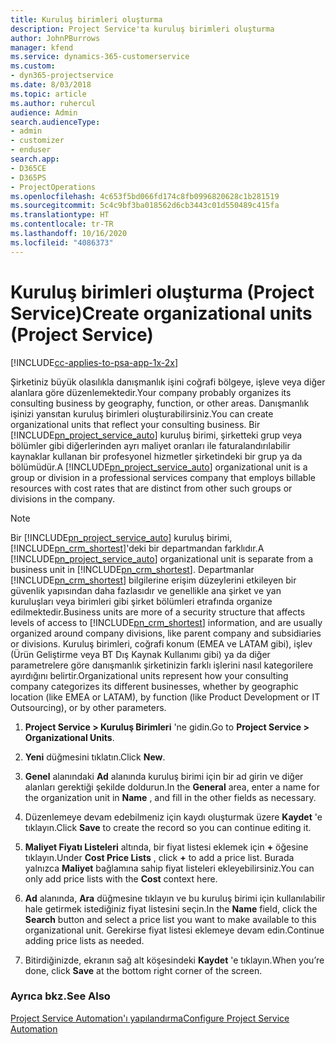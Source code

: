 ```yaml
---
title: Kuruluş birimleri oluşturma
description: Project Service'ta kuruluş birimleri oluşturma
author: JohnPBurrows
manager: kfend
ms.service: dynamics-365-customerservice
ms.custom:
- dyn365-projectservice
ms.date: 8/03/2018
ms.topic: article
ms.author: ruhercul
audience: Admin
search.audienceType:
- admin
- customizer
- enduser
search.app:
- D365CE
- D365PS
- ProjectOperations
ms.openlocfilehash: 4c653f5bd066fd174c8fb0996820628c1b281519
ms.sourcegitcommit: 5c4c9bf3ba018562d6cb3443c01d550489c415fa
ms.translationtype: HT
ms.contentlocale: tr-TR
ms.lasthandoff: 10/16/2020
ms.locfileid: "4086373"
---
```

# <a name="create-organizational-units-project-service"></a><span data-ttu-id="745d9-103">Kuruluş birimleri oluşturma (Project Service)</span><span class="sxs-lookup"><span data-stu-id="745d9-103">Create organizational units (Project Service)</span></span>

[!INCLUDE[cc-applies-to-psa-app-1x-2x](../includes/cc-applies-to-psa-app-1x-2x.md)]

<span data-ttu-id="745d9-104">Şirketiniz büyük olasılıkla danışmanlık işini coğrafi bölgeye, işleve veya diğer alanlara göre düzenlemektedir.</span><span class="sxs-lookup"><span data-stu-id="745d9-104">Your company probably organizes its consulting business by geography, function, or other areas.</span></span> <span data-ttu-id="745d9-105">Danışmanlık işinizi yansıtan kuruluş birimleri oluşturabilirsiniz.</span><span class="sxs-lookup"><span data-stu-id="745d9-105">You can create organizational units that reflect your consulting business.</span></span> <span data-ttu-id="745d9-106">Bir [!INCLUDE[pn_project_service_auto](../includes/pn-project-service-auto.md)] kuruluş birimi, şirketteki grup veya bölümler gibi diğerlerinden ayrı maliyet oranları ile faturalandırılabilir kaynaklar kullanan bir profesyonel hizmetler şirketindeki bir grup ya da bölümüdür.</span><span class="sxs-lookup"><span data-stu-id="745d9-106">A [!INCLUDE[pn_project_service_auto](../includes/pn-project-service-auto.md)] organizational unit is a group or division in a professional services company that employs billable resources with cost rates that are distinct from other such groups or divisions in the company.</span></span>  
  
> [!NOTE]
>  <span data-ttu-id="745d9-107">Bir [!INCLUDE[pn_project_service_auto](../includes/pn-project-service-auto.md)] kuruluş birimi, [!INCLUDE[pn_crm_shortest](../includes/pn-crm-shortest.md)]'deki bir departmandan farklıdır.</span><span class="sxs-lookup"><span data-stu-id="745d9-107">A [!INCLUDE[pn_project_service_auto](../includes/pn-project-service-auto.md)] organizational unit is separate from a business unit in [!INCLUDE[pn_crm_shortest](../includes/pn-crm-shortest.md)].</span></span> <span data-ttu-id="745d9-108">Departmanlar [!INCLUDE[pn_crm_shortest](../includes/pn-crm-shortest.md)] bilgilerine erişim düzeylerini etkileyen bir güvenlik yapısından daha fazlasıdır ve genellikle ana şirket ve yan kuruluşları veya birimleri gibi şirket bölümleri etrafında organize edilmektedir.</span><span class="sxs-lookup"><span data-stu-id="745d9-108">Business units are more of a security structure that affects levels of access to [!INCLUDE[pn_crm_shortest](../includes/pn-crm-shortest.md)] information, and are usually organized around company divisions, like parent company and subsidiaries or divisions.</span></span> <span data-ttu-id="745d9-109">Kuruluş birimleri, coğrafi konum (EMEA ve LATAM gibi), işlev (Ürün Geliştirme veya BT Dış Kaynak Kullanımı gibi) ya da diğer parametrelere göre danışmanlık şirketinizin farklı işlerini nasıl kategorilere ayırdığını belirtir.</span><span class="sxs-lookup"><span data-stu-id="745d9-109">Organizational units represent how your consulting company categorizes its different businesses, whether by geographic location (like EMEA or LATAM), by function (like Product Development or IT Outsourcing), or by other parameters.</span></span>  
  
1.  <span data-ttu-id="745d9-110">**Project Service > Kuruluş Birimleri** 'ne gidin.</span><span class="sxs-lookup"><span data-stu-id="745d9-110">Go to **Project Service > Organizational Units**.</span></span>  
  
2.  <span data-ttu-id="745d9-111">**Yeni** düğmesini tıklatın.</span><span class="sxs-lookup"><span data-stu-id="745d9-111">Click **New**.</span></span>  
  
3.  <span data-ttu-id="745d9-112">**Genel** alanındaki **Ad** alanında kuruluş birimi için bir ad girin ve diğer alanları gerektiği şekilde doldurun.</span><span class="sxs-lookup"><span data-stu-id="745d9-112">In the **General** area, enter a name for the organization unit in **Name** , and fill in the other fields as necessary.</span></span>  
  
4.  <span data-ttu-id="745d9-113">Düzenlemeye devam edebilmeniz için kaydı oluşturmak üzere **Kaydet** 'e tıklayın.</span><span class="sxs-lookup"><span data-stu-id="745d9-113">Click **Save** to create the record so you can continue editing it.</span></span>  
  
5.  <span data-ttu-id="745d9-114">**Maliyet Fiyatı Listeleri** altında, bir fiyat listesi eklemek için **+** öğesine tıklayın.</span><span class="sxs-lookup"><span data-stu-id="745d9-114">Under **Cost Price Lists** , click **+** to add a price list.</span></span> <span data-ttu-id="745d9-115">Burada yalnızca **Maliyet** bağlamına sahip fiyat listeleri ekleyebilirsiniz.</span><span class="sxs-lookup"><span data-stu-id="745d9-115">You can only add price lists with the **Cost** context here.</span></span>  
  
6.  <span data-ttu-id="745d9-116">**Ad** alanında, **Ara** düğmesine tıklayın ve bu kuruluş birimi için kullanılabilir hale getirmek istediğiniz fiyat listesini seçin.</span><span class="sxs-lookup"><span data-stu-id="745d9-116">In the **Name** field, click the **Search** button and select a price list you want to make available to this organizational unit.</span></span> <span data-ttu-id="745d9-117">Gerekirse fiyat listesi eklemeye devam edin.</span><span class="sxs-lookup"><span data-stu-id="745d9-117">Continue adding price lists as needed.</span></span>  
  
7.  <span data-ttu-id="745d9-118">Bitirdiğinizde, ekranın sağ alt köşesindeki **Kaydet** 'e tıklayın.</span><span class="sxs-lookup"><span data-stu-id="745d9-118">When you’re done, click **Save** at the bottom right corner of the screen.</span></span>  
  
### <a name="see-also"></a><span data-ttu-id="745d9-119">Ayrıca bkz.</span><span class="sxs-lookup"><span data-stu-id="745d9-119">See Also</span></span>  
 [<span data-ttu-id="745d9-120">Project Service Automation'ı yapılandırma</span><span class="sxs-lookup"><span data-stu-id="745d9-120">Configure Project Service Automation</span></span>](../psa/configure.md)
